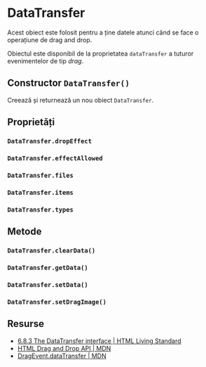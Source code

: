 # DataTransfer

Acest obiect este folosit pentru a ține datele atunci când se face o operațiune de drag and drop.

Obiectul este disponibil de la proprietatea `dataTransfer` a tuturor evenimentelor de tip *drag*.

## Constructor `DataTransfer()`

Creează și returnează un nou obiect `DataTransfer`.

## Proprietăți

### `DataTransfer.dropEffect`

### `DataTransfer.effectAllowed`

### `DataTransfer.files`

### `DataTransfer.items`

### `DataTransfer.types`

## Metode

### `DataTransfer.clearData()`

### `DataTransfer.getData()`

### `DataTransfer.setData()`

### `DataTransfer.setDragImage()`

## Resurse

- [6.8.3 The DataTransfer interface | HTML Living Standard](https://html.spec.whatwg.org/multipage/dnd.html#the-datatransfer-interface)
- [HTML Drag and Drop API | MDN](https://developer.mozilla.org/en-US/docs/Web/API/HTML_Drag_and_Drop_API)
- [DragEvent.dataTransfer | MDN](https://developer.mozilla.org/en-US/docs/Web/API/DragEvent/dataTransfer)
